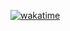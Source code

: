 [![wakatime](https://wakatime.com/badge/user/1ec886e2-da8d-4587-8c24-ba44278d5bf9/project/b07f609c-19fb-444a-a8a3-339cd41a0fbf.svg)](https://wakatime.com/badge/user/1ec886e2-da8d-4587-8c24-ba44278d5bf9/project/b07f609c-19fb-444a-a8a3-339cd41a0fbf)
